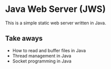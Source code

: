 # Java Web Server (JWS)

This is a simple static web server written in Java.

## Take aways
 - How to read and buffer files in Java
 - Thread management in Java
 - Socket programming in Java